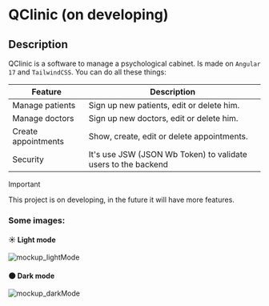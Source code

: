 # QClinic (on developing)
## Description
QClinic is a software to manage a psychological cabinet. Is made on `Angular 17` and `TailwindCSS`. You can do all these things:

| Feature | Description |
| -- | -- |
| Manage patients | Sign up new patients, edit or delete him.
| Manage doctors | Sign up new doctors, edit or delete him.
| Create appointments | Show, create, edit or delete appointments.
| Security | It's use JSW (JSON Wb Token) to validate users to the backend

> [!IMPORTANT] 
> This project is on developing, in the future it will have more features.

### Some images:

#### ☀️ Light mode
<img src="https://github.com/D4souls/consultorio-medico/assets/67900366/9626a48d-91be-475d-851f-b56c5f195e93" alt="mockup_lightMode">

#### 🌑 Dark mode
<img src="https://github.com/D4souls/consultorio-medico/assets/67900366/b0c4f1f3-b9ab-485f-81fd-d5b496f2687f" alt="mockup_darkMode">
